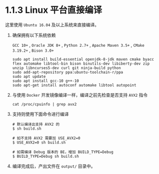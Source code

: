 # 1.1.3 Linux 平台直接编译

这里使用 `Ubuntu 16.04` 及以上系统来直接编译。

1. 确保拥有以下系统依赖

    `GCC 10+` , `Oracle JDK 8+` , `Python 2.7+` , `Apache Maven 3.5+` , `CMake 3.19.2+` , `Bison 3.0+`

    ```shell
    sudo apt install build-essential openjdk-8-jdk maven cmake byacc flex automake libtool-bin bison binutils-dev libiberty-dev zip unzip libncurses5-dev curl git ninja-build python
    sudo add-apt-repository ppa:ubuntu-toolchain-r/ppa
    sudo apt update
    sudo apt install gcc-10 g++-10 
    sudo apt-get install autoconf automake libtool autopoint
    ```

2. 与使用 `Docker` 开发镜像编译一样，编译之前先检查是否支持 `AVX2` 指令

    ```shell
    cat /proc/cpuinfo | grep avx2
    ```

3. 支持则使用下面命令进行编译

    ```shell
    # 默认编译出支持 AVX2 的
    $ sh build.sh

    # 如不支持 AVX2 需要加 USE_AVX2=0
    $ USE_AVX2=0 sh build.sh

    # 如需编译 Debug 版本的 BE，增加 BUILD_TYPE=Debug
    $ BUILD_TYPE=Debug sh build.sh
    ```

4. 编译完成后，产出文件在 `output/` 目录中。
